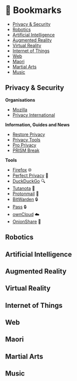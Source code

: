 # :bookmark: Bookmarks

- [Privacy & Security](#privacy-and-security)
- [Robotics](#robotics)
- [Artificial Intelligence](#artificial-intelligence)
- [Augmented Reality](#augmented-reality)
- [Virtual Reality](#virtual-reality)
- [Internet of Things](#internet-of-things)
- [Web](#web)
- [Maori](#maori)
- [Martial Arts](#martial-arts)
- [Music](#music)

## Privacy & Security

**Organisations**
- [Mozilla](https://www.mozilla.org/en-US/)
- [Privacy International](https://privacyinternational.org/)

**Information, Guides and News**
- [Restore Privacy](https://restoreprivacy.com/)
- [Privacy Tools](https://www.privacytools.io/)
- [Pro Privacy](https://proprivacy.com/)
- [PRISM Break](https://prism-break.org/en/)

**Tools**
- [Firefox](https://www.mozilla.org/en-US/firefox/new/) :globe_with_meridians:
- [Perfect Privacy](https://www.perfect-privacy.com/en/) :ghost:    
- [DuckDuckGo](https://duckduckgo.com/) :mag:
- [Tutanota](https://tutanota.com/) :incoming_envelope:
- [Protonmail](https://protonmail.com/) :incoming_envelope:
- [BitWarden](https://bitwarden.com/) :lock:
- [Pass](https://www.passwordstore.org/) :lock:
- [ownCloud](https://owncloud.org/) :cloud:
- [OnionShare](https://onionshare.org/) :postbox:

## Robotics
## Artificial Intelligence
## Augmented Reality
## Virtual Reality
## Internet of Things
## Web
## Maori
## Martial Arts
## Music

